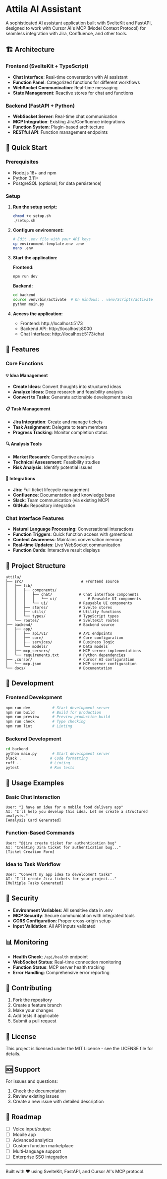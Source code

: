 # Attila AI Assistant

A sophisticated AI assistant application built with SvelteKit and FastAPI, designed to work with Cursor AI's MCP (Model Context Protocol) for seamless integration with Jira, Confluence, and other tools.

## 🏗️ Architecture

### Frontend (SvelteKit + TypeScript)
- **Chat Interface**: Real-time conversation with AI assistant
- **Function Panel**: Categorized functions for different workflows
- **WebSocket Communication**: Real-time messaging
- **State Management**: Reactive stores for chat and functions

### Backend (FastAPI + Python)
- **WebSocket Server**: Real-time chat communication
- **MCP Integration**: Existing Jira/Confluence integrations
- **Function System**: Plugin-based architecture
- **RESTful API**: Function management endpoints

## 🚀 Quick Start

### Prerequisites
- Node.js 18+ and npm
- Python 3.11+
- PostgreSQL (optional, for data persistence)

### Setup

1. **Run the setup script:**
   ```bash
   chmod +x setup.sh
   ./setup.sh
   ```

2. **Configure environment:**
   ```bash
   # Edit .env file with your API keys
   cp environment-template.env .env
   nano .env
   ```

3. **Start the application:**
   
   **Frontend:**
   ```bash
   npm run dev
   ```
   
   **Backend:**
   ```bash
   cd backend
   source venv/bin/activate  # On Windows: . venv/Scripts/activate
   python main.py
   ```

4. **Access the application:**
   - Frontend: http://localhost:5173
   - Backend API: http://localhost:8000
   - Chat Interface: http://localhost:5173/chat

## 🎯 Features

### Core Functions

#### 💡 Idea Management
- **Create Ideas**: Convert thoughts into structured ideas
- **Analyze Ideas**: Deep research and feasibility analysis
- **Convert to Tasks**: Generate actionable development tasks

#### 📋 Task Management
- **Jira Integration**: Create and manage tickets
- **Task Assignment**: Delegate to team members
- **Progress Tracking**: Monitor completion status

#### 🔍 Analysis Tools
- **Market Research**: Competitive analysis
- **Technical Assessment**: Feasibility studies
- **Risk Analysis**: Identify potential issues

#### 🔗 Integrations
- **Jira**: Full ticket lifecycle management
- **Confluence**: Documentation and knowledge base
- **Slack**: Team communication (via existing MCP)
- **GitHub**: Repository integration

### Chat Interface Features

- **Natural Language Processing**: Conversational interactions
- **Function Triggers**: Quick function access with @mentions
- **Context Awareness**: Maintains conversation memory
- **Real-time Updates**: Live WebSocket communication
- **Function Cards**: Interactive result displays

## 📁 Project Structure

```
attila/
├── src/                          # Frontend source
│   ├── lib/
│   │   ├── components/
│   │   │   ├── chat/            # Chat interface components
│   │   │   │   └── ui/              # Reusable UI components
│   │   │   └── ui/              # Reusable UI components
│   │   ├── stores/              # Svelte stores
│   │   ├── utils/               # Utility functions
│   │   └── types/               # TypeScript types
│   └── routes/                  # SvelteKit routes
├── backend/                     # Backend source
│   ├── app/
│   │   ├── api/v1/              # API endpoints
│   │   ├── core/                # Core configuration
│   │   ├── services/            # Business logic
│   │   └── models/              # Data models
│   ├── mcp_servers/             # MCP server implementations
│   └── requirements.txt         # Python dependencies
├── .cursor/                     # Cursor AI configuration
│   └── mcp.json                 # MCP server configuration
└── docs/                        # Documentation
```

## 🔧 Development

### Frontend Development
```bash
npm run dev          # Start development server
npm run build        # Build for production
npm run preview      # Preview production build
npm run check        # Type checking
npm run lint         # Linting
```

### Backend Development
```bash
cd backend
python main.py       # Start development server
black .             # Code formatting
ruff .              # Linting
pytest              # Run tests
```

## 🎨 Usage Examples

### Basic Chat Interaction
```
User: "I have an idea for a mobile food delivery app"
AI: "I'll help you develop this idea. Let me create a structured analysis."
[Analysis Card Generated]
```

### Function-Based Commands
```
User: "@jira create ticket for authentication bug"
AI: "Creating Jira ticket for authentication bug..."
[Ticket Creation Form]
```

### Idea to Task Workflow
```
User: "Convert my app idea to development tasks"
AI: "I'll create Jira tickets for your project..."
[Multiple Tasks Generated]
```

## 🔐 Security

- **Environment Variables**: All sensitive data in .env
- **MCP Security**: Secure communication with integrated tools
- **CORS Configuration**: Proper cross-origin setup
- **Input Validation**: All API inputs validated

## 📊 Monitoring

- **Health Check**: `/api/health` endpoint
- **WebSocket Status**: Real-time connection monitoring
- **Function Status**: MCP server health tracking
- **Error Handling**: Comprehensive error reporting

## 🤝 Contributing

1. Fork the repository
2. Create a feature branch
3. Make your changes
4. Add tests if applicable
5. Submit a pull request

## 📜 License

This project is licensed under the MIT License - see the LICENSE file for details.

## 🆘 Support

For issues and questions:
1. Check the documentation
2. Review existing issues
3. Create a new issue with detailed description

## 🔄 Roadmap

- [ ] Voice input/output
- [ ] Mobile app
- [ ] Advanced analytics
- [ ] Custom function marketplace
- [ ] Multi-language support
- [ ] Enterprise SSO integration

---

Built with ❤️ using SvelteKit, FastAPI, and Cursor AI's MCP protocol. 